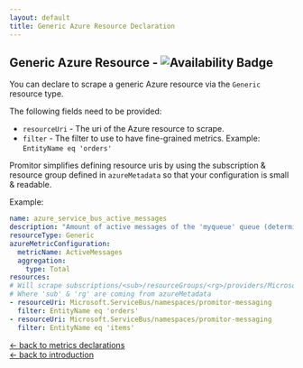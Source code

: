 ```yaml
---
layout: default
title: Generic Azure Resource Declaration
---
```


## Generic Azure Resource - ![Availability Badge](https://img.shields.io/badge/Available%20Starting-v0.2.0-green.svg)
You can declare to scrape a generic Azure resource via the `Generic` resource type.

The following fields need to be provided:
- `resourceUri` - The uri of the Azure resource to scrape.
- `filter` - The filter to use to have fine-grained metrics. Example: `EntityName eq 'orders'`

Promitor simplifies defining resource uris by using the subscription & resource group defined in `azureMetadata` so that your configuration is small & readable.

Example:
```yaml
name: azure_service_bus_active_messages
description: "Amount of active messages of the 'myqueue' queue (determined with Generic provider)"
resourceType: Generic
azureMetricConfiguration:
  metricName: ActiveMessages
  aggregation:
    type: Total
resources:
# Will scrape subscriptions/<sub>/resourceGroups/<rg>/providers/Microsoft.ServiceBus/namespaces/promitor-messaging
# Where 'sub' & 'rg' are coming from azureMetadata
- resourceUri: Microsoft.ServiceBus/namespaces/promitor-messaging
  filter: EntityName eq 'orders'
- resourceUri: Microsoft.ServiceBus/namespaces/promitor-messaging
  filter: EntityName eq 'items'
```

[&larr; back to metrics declarations](/configuration/metrics)<br />
[&larr; back to introduction](/)